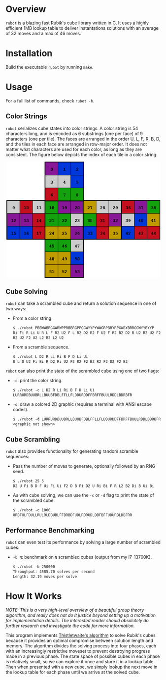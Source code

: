 # Overview

`rubot` is a blazing fast Rubik's cube library written in C. It uses a highly efficient 1MB lookup table to deliver instantations solutions with an average of 32 moves and a max of 46 moves.

# Installation

Build the executable `rubot` by running `make`.

# Usage

For a full list of commands, check `rubot -h`.


## Color Strings

`rubot` serializes cube states into color strings. A color string is 54 characters long, and is encoded as 6 substrings (one per face) of 9 characters (one per tile). The faces are arranged in the order U, L, F, R, B, D, and the tiles in each face are arranged in row-major order. It does not matter what characters are used for each color, as long as they are consistent. The figure below depicts the index of each tile in a color string:

<p align="center"><img alt="cube string encoding" src="cube-string.png" width="500"></p>

## Cube Solving

`rubot` can take a scrambled cube and return a solution sequence in one of two ways:
- From a color string.
    ```
    $ ./rubot PBBWWBRGGWRWPPRBBRGPPGGWYYPYWWGRPBRYRPGWBYBRRGGWYYBYYP
    Di Fi R Li U R L F R2 U2 F L R2 D2 R2 F U2 F R2 B2 D2 B U2 R2 U2 F2 R2 U2 F2 U2 L2 B2 L2 U2
    ```
- From a scramble sequence.
    ```
    $ ./rubot L D2 R Li Ri B F D Li Ui
    U L D U2 Fi Bi R D2 Ri U2 F2 R2 F2 B2 R2 F2 D2 F2 B2
    ```

`rubot` can also print the state of the scrambled cube using one of two flags:
- `-c`: print the color string.
    ```
    $ ./rubot -c L D2 R Li Ri B F D Li Ui
    LURRURDBUUBRLLBUUBFDBLFFLLFLDDURDDFFBRFFBUULRDDLBDRBFR
    ```

- `-d`: draw a colored 2D graphic (requires a terminal with ANSI escape codes).
    ```
    $ ./rubot -d LURRURDBUUBRLLBUUBFDBLFFLLFLDDURDDFFBRFFBUULRDDLBDRBFR
    <graphic not shown>
    ```

## Cube Scrambling

`rubot` also provides functionality for generating random scramble sequences:

- Pass the number of moves to generate, optionally followed by an RNG seed.
    ```
    $ ./rubot 25 5
    D2 U Fi B D F Ui Fi Ui F2 D B Fi D2 U Ri Bi F R L2 B2 Di B Ui Bi
    ```

- As with cube solving, we can use the `-c` or `-d` flag to print the state of the scrambled cube.
    ```
    $ ./rubot -c 1000
    URBFULFDULLRULRLDBUBLFFBRBDFUDLRDRUDLDBFBFFUDURBLDBFRR
    ```

## Performance Benchmarking

`rubot` can even test its performance by solving a large number of scrambled cubes:
- `-b N`: benchmark on `N` scrambled cubes (output from my i7-13700K).
    ```
    $ ./rubot -b 250000
    Throughput: 4585.70 solves per second
    Length: 32.19 moves per solve
    ```

# How It Works

*NOTE: This is a very high-level overview of a beautiful group theory algorithm, and really does not do it justice beyond setting up a motivation for implementation details. The interested reader should absolutely do further research and investigate the code for more information.*

This program implements [Thistletwaite's algorithm](https://en.wikipedia.org/wiki/Optimal_solutions_for_Rubik%27s_Cube#Thistlethwaite's_algorithm) to solve Rubik's cubes because it provides an optimal compromise between solution length and memory. The algorithm divides the solving process into four phases, each with an increasingly restrictive moveset to prevent destroying progress made in a previous phase. The state space of possible cubes in each phase is relatively small, so we can explore it once and store it in a lookup table. Then when presented with a new cube, we simply lookup the next move in the lookup table for each phase until we arrive at the solved cube.

<!-- TODO: elaborate
- To achieve maximum performance, we encode cubes into 128-bits. This is critical because generating the lookup table requires exploring approximately 50 million cube states.

- To achieve maximum memory efficiency, we encode two enties per byte in the lookup table. This is possible because the depth cannot exceed 15 for any phase, so it can be encoded into 4 bits.

- other implementation details.
 -->
<!-- TODO: make pretty
# References

Here are some links I found useful while developing this program.

1. https://www.jaapsch.net/puzzles/thistle.htm

1. https://www.stefan-pochmann.info/spocc/other_stuff/tools/solver_thistlethwaite/solver_thistlethwaite_cpp.txt

1. https://www.stefan-pochmann.info/spocc/other_stuff/tools/solver_thistlethwaite/solver_thistlethwaite.txt

1. https://medium.com/@benjamin.botto/implementing-an-optimal-rubiks-cube-solver-using-korf-s-algorithm-bf750b332cf9

1. https://medium.com/@benjamin.botto/sequentially-indexing-permutations-a-linear-algorithm-for-computing-lexicographic-rank-a22220ffd6e3

1. https://stackoverflow.com/a/3143594/14043949

1. https://stackoverflow.com/a/66608800/14043949
 -->
